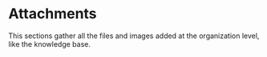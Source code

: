 # Attachments

This sections gather all the files and images added at the organization level, like the knowledge base.